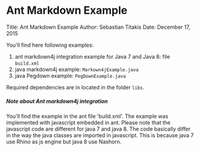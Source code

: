 # Ant Markdown Example

Title:  Ant Markdown Example
Author: Sebastian Titakis
Date:   December 17, 2015

You'll find here following examples:

1. ant markdown4j integration example for Java 7 and Java 8: file `build.xml`
2. java markdown4j example: `Markown4jExample.java`
3. java Pegdown example: `PegDownExample.java`

Required dependencies are in located in the folder `libs`.

##### Note about Ant markdown4j integration

You'll find the example in the ant file 'build.xml'.
The example was implemented with javascript embedded in ant.
Please note that the javascript code are different for java 7 and java 8.
The code basically differ in the way the java classes are imported in javascript.
This is because java 7 use Rhino as js engine but java 8 use Nashorn.


